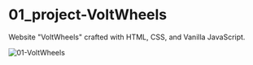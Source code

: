 # 01_project-VoltWheels

Website "VoltWheels" crafted with HTML, CSS, and Vanilla JavaScript.


![01-VoltWheels](https://github.com/vyportfolio1/01_project-VoltWheels/assets/136511458/30364a4a-dbf1-4dc7-9ca5-9549c2bcf900)
